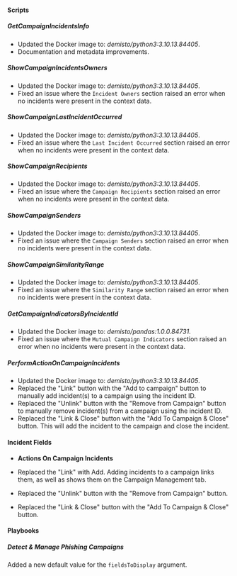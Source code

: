 
#### Scripts

##### GetCampaignIncidentsInfo

- Updated the Docker image to: *demisto/python3:3.10.13.84405*.
- Documentation and metadata improvements.

##### ShowCampaignIncidentsOwners

- Updated the Docker image to: *demisto/python3:3.10.13.84405*.
- Fixed an issue where the `Incident Owners` section raised an error when no incidents were present in the context data.

##### ShowCampaignLastIncidentOccurred

- Updated the Docker image to: *demisto/python3:3.10.13.84405*.
- Fixed an issue where the `Last Incident Occurred` section raised an error when no incidents were present in the context data.

##### ShowCampaignRecipients

- Updated the Docker image to: *demisto/python3:3.10.13.84405*.
- Fixed an issue where the `Campaign Recipients` section raised an error when no incidents were present in the context data.

##### ShowCampaignSenders

- Updated the Docker image to: *demisto/python3:3.10.13.84405*.
- Fixed an issue where the `Campaign Senders` section raised an error when no incidents were present in the context data.

##### ShowCampaignSimilarityRange

- Updated the Docker image to: *demisto/python3:3.10.13.84405*.
- Fixed an issue where the `Similarity Range` section raised an error when no incidents were present in the context data.

##### GetCampaignIndicatorsByIncidentId

- Updated the Docker image to: *demisto/pandas:1.0.0.84731*.
- Fixed an issue where the `Mutual Campaign Indicators` section raised an error when no incidents were present in the context data.


##### PerformActionOnCampaignIncidents

- Updated the Docker image to: *demisto/python3:3.10.13.84405*.
- Replaced the "Link" button with the "Add to campaign" button to manually add incident(s) to a campaign using the incident ID.
- Replaced the "Unlink" button with the "Remove from Campaign" button to manually remove incident(s) from a campaign using the incident ID.
- Replaced the "Link & Close" button with the "Add To Campaign & Close" button. This will add the incident to the campaign and close the incident.

#### Incident Fields

- **Actions On Campaign Incidents**

- Replaced the "Link"  with Add. Adding incidents to a campaign links them, as well as shows them on the Campaign Management tab.
- Replaced the "Unlink" button with the "Remove from Campaign" button.
- Replaced the "Link & Close" button with the "Add To Campaign & Close" button.

#### Playbooks

##### Detect & Manage Phishing Campaigns

Added a new default value for the `fieldsToDisplay` argument.
